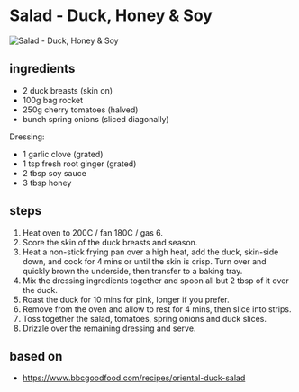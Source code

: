 # Salad - Duck, Honey & Soy

![Salad - Duck, Honey & Soy](https://recipes.ratcliffefamily.org/images/salad-—-duck-honey-and-soy.jpg)

## ingredients

- 2 duck breasts (skin on)
- 100g bag rocket
- 250g cherry tomatoes (halved)
- bunch spring onions (sliced diagonally)

Dressing:

- 1 garlic clove (grated)
- 1 tsp fresh root ginger (grated)
- 2 tbsp soy sauce
- 3 tbsp honey

## steps

1. Heat oven to 200C / fan 180C / gas 6.
2. Score the skin of the duck breasts and season.
3. Heat a non-stick frying pan over a high heat, add the duck, skin-side down, and cook for 4 mins or until the skin is crisp. Turn over and quickly brown the underside, then transfer to a baking tray.
4. Mix the dressing ingredients together and spoon all but 2 tbsp of it over the duck.
5. Roast the duck for 10 mins for pink, longer if you prefer.
6. Remove from the oven and allow to rest for 4 mins, then slice into strips.
7. Toss together the salad, tomatoes, spring onions and duck slices.
8. Drizzle over the remaining dressing and serve.

## based on

- https://www.bbcgoodfood.com/recipes/oriental-duck-salad
